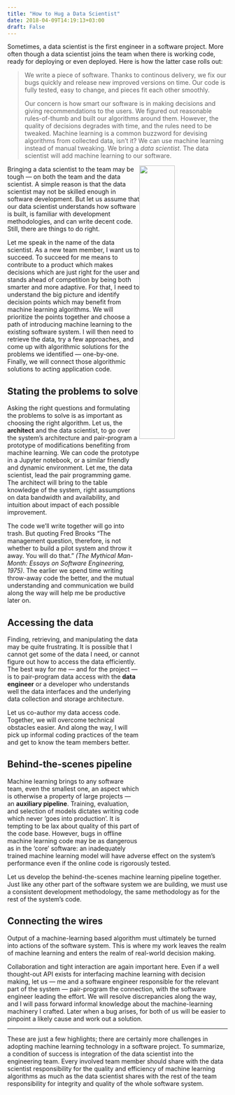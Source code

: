 ```yaml
---
title: "How to Hug a Data Scientist"
date: 2018-04-09T14:19:13+03:00
draft: False
---
```


Sometimes, a data scientist is the first engineer in a software
project. More often though a data scientist joins the team when
there is working code, ready for deploying or even deployed.
Here is how the latter case rolls out:

> We write a piece of software. Thanks to continous delivery,
> we fix our bugs quickly and release new improved versions on
> time. Our code is fully tested, easy to change, and pieces
> fit each other smoothly.
> 
> Our concern is how smart our software is in making decisions
> and giving recommendations to the users. We figured out
> reasonable rules-of-thumb and built our algorithms around
> them. However, the quality of decisions degrades with time,
> and the rules need to be tweaked. Machine learning is a
> common buzzword for devising algorithms from collected data,
> isn’t it? We can use machine learning instead of manual
> tweaking. We bring a _data scientist_. The data scientist
> will add machine learning to our software.

<img style="float: right; width: 40%" src="/images/hug.jpg" />

Bringing a data scientist to the team may be tough — on both the
team and the data scientist. A simple reason is that the data
scientist may not be skilled enough in software development. But
let us assume that our data scientist understands how software
is built, is familiar with development methodologies, and can
write decent code. Still, there are things to do right.

Let me speak in the name of the data scientist. As a new team
member, I want us to succeed. To succeed for me means to
contribute to a product which makes decisions which are just
right for the user and stands ahead of competition by being both
smarter and more adaptive. For that, I need to understand the
big picture and identify decision points which may benefit from
machine learning algorithms. We will prioritize the points
together and choose a path of introducing machine learning to
the existing software system. I will then need to retrieve the
data, try a few approaches, and come up with algorithmic
solutions for the problems we identified — one-by-one. Finally,
we will connect those algorithmic solutions to acting
application code.  

## Stating the problems to solve

Asking the right questions and formulating the problems to solve
is as important as choosing the right algorithm. Let us, the
**architect** and the data scientist, to go over the system’s
architecture and pair-program a prototype of modifications
benefiting from machine learning. We can code the prototype in a
Jupyter notebook, or a similar friendly and dynamic environment.
Let me, the data scientist, lead the pair programming game. The
architect will bring to the table knowledge of the system, right
assumptions on data bandwidth and availability, and intuition
about impact of each possible improvement.

The code we’ll write together will go into trash. But quoting
Fred Brooks “The management question, therefore, is not whether
to build a pilot system and throw it away. You will do that.”
_(The Mythical Man-Month: Essays on Software Engineering, 1975)_.
The earlier we spend time writing throw-away code the better,
and the mutual understanding and communication we build along
the way will help me be productive later on.  

## Accessing the data

Finding, retrieving, and manipulating the data may be quite
frustrating. It is possible that I cannot get some of the data I
need, or cannot figure out how to access the data efficiently.
The best way for me — and for the project — is to pair-program
data access with the **data engineer** or a developer who
understands well the data interfaces and the underlying data
collection and storage architecture.

Let us co-author my data access code. Together, we will overcome
technical obstacles easier. And along the way, I will pick up
informal coding practices of the team and get to know the team
members better.  

## Behind-the-scenes pipeline

Machine learning brings to any software team, even the smallest
one, an aspect which is otherwise a property of large projects —
an **auxiliary pipeline**. Training, evaluation, and selection of
models dictates writing code which never ‘goes into production’.
It is tempting to be lax about quality of this part of the code
base. However, bugs in offline machine learning code may be as
dangerous as in the ‘core’ software: an inadequately trained
machine learning model will have adverse effect on the system’s
performance even if the online code is rigorously tested.

Let us develop the behind-the-scenes machine learning pipeline
together. Just like any other part of the software system we are
building, we must use a consistent development methodology, the
same methodology as for the rest of the system’s code.

## Connecting the wires

Output of a machine-learning based algorithm must ultimately be
turned into actions of the software system. This is where my
work leaves the realm of machine learning and enters the realm
of real-world decision making.

Collaboration and tight interaction are again important here.
Even if a well thought-out API exists for interfacing machine
learning with decision making, let us — me and a software
engineer responsible for the relevant part of the system —
pair-program the connection, with the software engineer leading
the effort. We will resolve discrepancies along the way, and I
will pass forward informal knowledge about the machine-learning
machinery I crafted. Later when a bug arises, for both of us
will be easier to pinpoint a likely cause and work out a
solution.

***

These are just a few highlights; there are certainly more
challenges in adopting machine learning technology in a software
project. To summarize, a condition of success is integration of
the data scientist into the engineering team. Every involved
team member should share with the data scientist responsibility
for the quality and efficiency of machine learning algorithms as
much as the data scientist shares with the rest of the team
responsibility for integrity and quality of the whole software
system.

